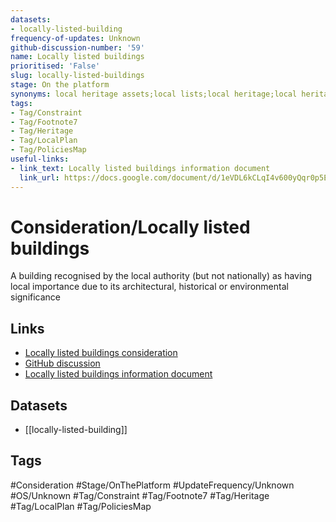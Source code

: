 ```yaml
---
datasets:
- locally-listed-building
frequency-of-updates: Unknown
github-discussion-number: '59'
name: Locally listed buildings
prioritised: 'False'
slug: locally-listed-buildings
stage: On the platform
synonyms: local heritage assets;local lists;local heritage;local heritage list sites
tags:
- Tag/Constraint
- Tag/Footnote7
- Tag/Heritage
- Tag/LocalPlan
- Tag/PoliciesMap
useful-links:
- link_text: Locally listed buildings information document
  link_url: https://docs.google.com/document/d/1eVDL6kCLqI4v600yQqr0p5Eb_YSW9zSiT5St-Fcr4hc/edit?usp=sharing
---
```


# Consideration/Locally listed buildings

A building recognised by the local authority (but not nationally) as having local importance due to its architectural, historical or environmental significance

## Links

* [Locally listed buildings consideration](https://design.planning.data.gov.uk/planning-consideration/locally-listed-buildings)
* [GitHub discussion](https://github.com/digital-land/data-standards-backlog/discussions/59)
* [Locally listed buildings information document](https://docs.google.com/document/d/1eVDL6kCLqI4v600yQqr0p5Eb_YSW9zSiT5St-Fcr4hc/edit?usp=sharing)

## Datasets

* [[locally-listed-building]]

## Tags

#Consideration #Stage/OnThePlatform #UpdateFrequency/Unknown #OS/Unknown #Tag/Constraint #Tag/Footnote7 #Tag/Heritage #Tag/LocalPlan #Tag/PoliciesMap
